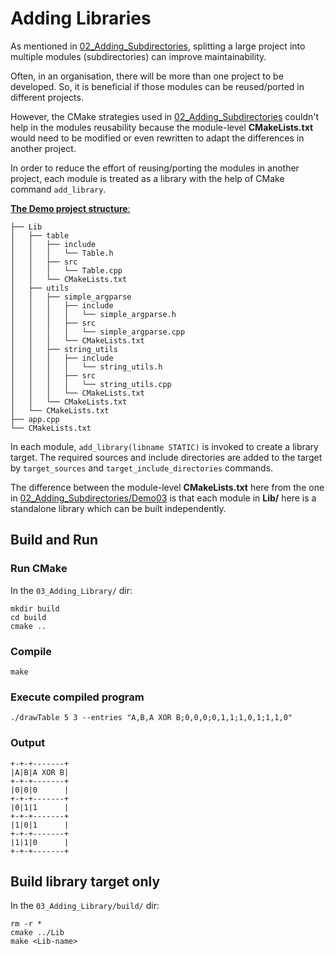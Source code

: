 # Adding Libraries

As mentioned in [02_Adding_Subdirectories](https://github.com/JayLooi/learn-cmake/tree/master/02_Adding_Subdirectories), splitting a large project into multiple modules (subdirectories) can improve maintainability. 

Often, in an organisation, there will be more than one project to be developed. So, it is beneficial if those modules can be reused/ported in different projects. 

However, the CMake strategies used in [02_Adding_Subdirectories](https://github.com/JayLooi/learn-cmake/tree/master/02_Adding_Subdirectories) couldn't help in the modules reusability because the module-level **CMakeLists.txt** would need to be modified or even rewritten to adapt the differences in another project. 

In order to reduce the effort of reusing/porting the modules in another project, each module is treated as a library with the help of CMake command `add_library`. 

<u> **The Demo project structure**: </u>
```
├── Lib
│   ├── table
│   │   ├── include
│   │   │   └── Table.h
│   │   ├── src
│   │   │   └── Table.cpp
│   │   └── CMakeLists.txt
│   ├── utils
│   │   ├── simple_argparse
│   │   │   ├── include
│   │   │   │   └── simple_argparse.h
│   │   │   ├── src
│   │   │   │   └── simple_argparse.cpp
│   │   │   └── CMakeLists.txt
│   │   ├── string_utils
│   │   │   ├── include
│   │   │   │   └── string_utils.h
│   │   │   ├── src
│   │   │   │   └── string_utils.cpp
│   │   │   └── CMakeLists.txt
│   │   └── CMakeLists.txt
│   └── CMakeLists.txt
├── app.cpp
└── CMakeLists.txt
```

In each module, `add_library(libname STATIC)` is invoked to create a library target. The required sources and include directories are added to the target by `target_sources` and `target_include_directories` commands. 

The difference between the module-level **CMakeLists.txt** here from the one in [02_Adding_Subdirectories/Demo03](https://github.com/JayLooi/learn-cmake/tree/master/02_Adding_Subdirectories/Demo03) is that each module in **Lib/** here is a standalone library which can be built independently. 

## Build and Run

### Run CMake

In the `03_Adding_Library/` dir: 

```
mkdir build
cd build
cmake ..
```

### Compile

```
make
```

### Execute compiled program

```
./drawTable 5 3 --entries "A,B,A XOR B;0,0,0;0,1,1;1,0,1;1,1,0"
```
### Output
```
+-+-+-------+
|A|B|A XOR B|
+-+-+-------+
|0|0|0      |
+-+-+-------+
|0|1|1      |
+-+-+-------+
|1|0|1      |
+-+-+-------+
|1|1|0      |
+-+-+-------+
```

## Build library target only

In the `03_Adding_Library/build/` dir: 

```
rm -r *
cmake ../Lib
make <Lib-name>
```
